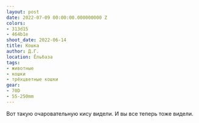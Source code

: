 ```yaml
---
layout: post
date: 2022-07-09 00:00:00.000000000 Z
colors:
- 313d15
- 464b1e
shoot_date: 2022-06-14
title: Кошка
author: Д.Г.
location: Ёльбаза
tags:
- животные
- кошки
- трёхцветные кошки
gear:
- 70D
- 55-250mm
---
```

Вот такую очаровательную кису видели. И вы все теперь тоже видели.

